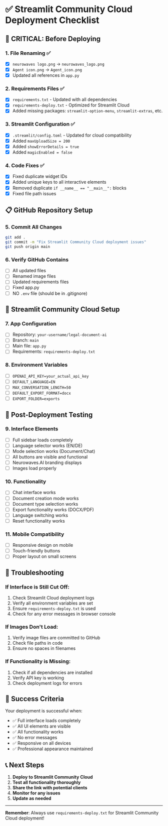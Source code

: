 # ✅ Streamlit Community Cloud Deployment Checklist

## 🚨 CRITICAL: Before Deploying

### 1. File Renaming ✅
- [x] `neurowaves logo.png` → `neurowaves_logo.png`
- [x] `Agent icon.png` → `Agent_icon.png`
- [x] Updated all references in `app.py`

### 2. Requirements Files ✅
- [x] `requirements.txt` - Updated with all dependencies
- [x] `requirements-deploy.txt` - Optimized for Streamlit Cloud
- [x] Added missing packages: `streamlit-option-menu`, `streamlit-extras`, etc.

### 3. Streamlit Configuration ✅
- [x] `.streamlit/config.toml` - Updated for cloud compatibility
- [x] Added `maxUploadSize = 200`
- [x] Added `showErrorDetails = true`
- [x] Added `magicEnabled = false`

### 4. Code Fixes ✅
- [x] Fixed duplicate widget IDs
- [x] Added unique keys to all interactive elements
- [x] Removed duplicate `if __name__ == "__main__":` blocks
- [x] Fixed file path issues

## 📋 GitHub Repository Setup

### 5. Commit All Changes
```bash
git add .
git commit -m "Fix Streamlit Community Cloud deployment issues"
git push origin main
```

### 6. Verify GitHub Contains
- [ ] All updated files
- [ ] Renamed image files
- [ ] Updated requirements files
- [ ] Fixed app.py
- [ ] NO `.env` file (should be in .gitignore)

## 🔧 Streamlit Community Cloud Setup

### 7. App Configuration
- [ ] Repository: `your-username/legal-document-ai`
- [ ] Branch: `main`
- [ ] Main file: `app.py`
- [ ] Requirements: `requirements-deploy.txt`

### 8. Environment Variables
- [ ] `OPENAI_API_KEY=your_actual_api_key`
- [ ] `DEFAULT_LANGUAGE=EN`
- [ ] `MAX_CONVERSATION_LENGTH=50`
- [ ] `DEFAULT_EXPORT_FORMAT=docx`
- [ ] `EXPORT_FOLDER=exports`

## 🧪 Post-Deployment Testing

### 9. Interface Elements
- [ ] Full sidebar loads completely
- [ ] Language selector works (EN/DE)
- [ ] Mode selection works (Document/Chat)
- [ ] All buttons are visible and functional
- [ ] Neurowaves.AI branding displays
- [ ] Images load properly

### 10. Functionality
- [ ] Chat interface works
- [ ] Document creation mode works
- [ ] Document type selection works
- [ ] Export functionality works (DOCX/PDF)
- [ ] Language switching works
- [ ] Reset functionality works

### 11. Mobile Compatibility
- [ ] Responsive design on mobile
- [ ] Touch-friendly buttons
- [ ] Proper layout on small screens

## 🐛 Troubleshooting

### If Interface is Still Cut Off:
1. Check Streamlit Cloud deployment logs
2. Verify all environment variables are set
3. Ensure `requirements-deploy.txt` is used
4. Check for any error messages in browser console

### If Images Don't Load:
1. Verify image files are committed to GitHub
2. Check file paths in code
3. Ensure no spaces in filenames

### If Functionality is Missing:
1. Check if all dependencies are installed
2. Verify API key is working
3. Check deployment logs for errors

## 🎯 Success Criteria

Your deployment is successful when:
- ✅ Full interface loads completely
- ✅ All UI elements are visible
- ✅ All functionality works
- ✅ No error messages
- ✅ Responsive on all devices
- ✅ Professional appearance maintained

## 📞 Next Steps

1. **Deploy to Streamlit Community Cloud**
2. **Test all functionality thoroughly**
3. **Share the link with potential clients**
4. **Monitor for any issues**
5. **Update as needed**

---

**Remember**: Always use `requirements-deploy.txt` for Streamlit Community Cloud deployment!
